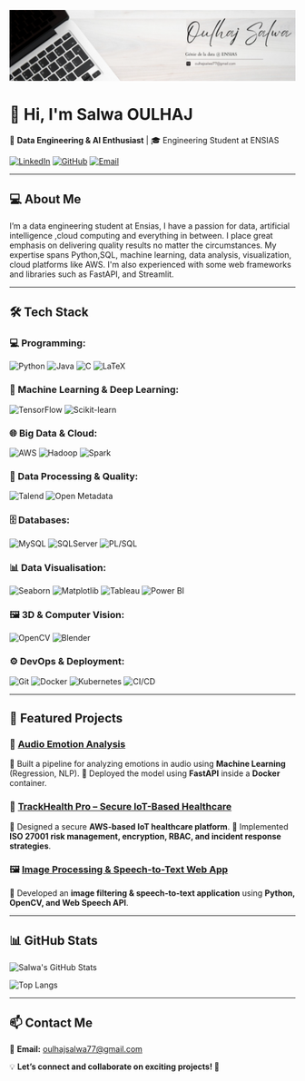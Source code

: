 ![Header](https://github.com/Oulhajsalwa/OulhajsalwaHeader/blob/main/backround.png)

# 👋 Hi, I'm Salwa OULHAJ

🚀 **Data Engineering & AI Enthusiast** | 🎓 Engineering Student at ENSIAS

[![LinkedIn](https://img.shields.io/badge/LinkedIn-Connect-blue?style=flat&logo=linkedin)](https://www.linkedin.com/in/salwa-oulhaj-501691294/)
[![GitHub](https://img.shields.io/badge/GitHub-Follow-black?style=flat&logo=github)](https://github.com/oulhajsalwa)
[![Email](https://img.shields.io/badge/Email-Contact-red?style=flat&logo=gmail)](mailto:oulhajsalwa77@gmail.com)

---

## 💻 About Me
I’m a data engineering student at Ensias, I have a passion for data, artificial intelligence ,cloud computing and everything in between. I place great emphasis on delivering quality results no matter the circumstances. My expertise spans Python,SQL, machine learning, data analysis, visualization, cloud platforms like AWS. I'm also experienced with some web frameworks and libraries such as FastAPI, and Streamlit.

---

## 🛠 Tech Stack

### **💻 Programming:**
![Python](https://img.shields.io/badge/Python-3776AB?style=for-the-badge&logo=python&logoColor=white)
![Java](https://img.shields.io/badge/Java-007396?style=for-the-badge&logo=java&logoColor=white)
![C](https://img.shields.io/badge/C-00599C?style=for-the-badge&logo=c&logoColor=white)
![LaTeX](https://img.shields.io/badge/LaTeX-008080?style=for-the-badge&logo=latex&logoColor=white)

### **🤖 Machine Learning & Deep Learning:**
![TensorFlow](https://img.shields.io/badge/TensorFlow-FF6F00?style=for-the-badge&logo=tensorflow&logoColor=white)
![Scikit-learn](https://img.shields.io/badge/Scikit--Learn-F7931E?style=for-the-badge&logo=scikit-learn&logoColor=white)

### **🌐 Big Data & Cloud:**
![AWS](https://img.shields.io/badge/AWS-232F3E?style=for-the-badge&logo=amazonaws&logoColor=white)
![Hadoop](https://img.shields.io/badge/Hadoop-66CC33?style=for-the-badge&logo=hadoop&logoColor=white)
![Spark](https://img.shields.io/badge/Spark-E35A16?style=for-the-badge&logo=apache-spark&logoColor=white)

### **💾 Data Processing & Quality:**
![Talend](https://img.shields.io/badge/Talend-00B2A9?style=for-the-badge&logo=talend&logoColor=white)
![Open Metadata](https://img.shields.io/badge/Open_Metadata-2F66A3?style=for-the-badge&logo=openmetadata&logoColor=white)

### **🗄️ Databases:**
![MySQL](https://img.shields.io/badge/MySQL-4479A1?style=for-the-badge&logo=mysql&logoColor=white)
![SQLServer](https://img.shields.io/badge/SQLServer-CC2927?style=for-the-badge&logo=microsoftsqlserver&logoColor=white)
![PL/SQL](https://img.shields.io/badge/PL%2FSQL-1A4B8B?style=for-the-badge&logo=oracle&logoColor=white)

### **📊 Data Visualisation:**
![Seaborn](https://img.shields.io/badge/Seaborn-9E1A1A?style=for-the-badge&logo=seaborn&logoColor=white)
![Matplotlib](https://img.shields.io/badge/Matplotlib-11557C?style=for-the-badge&logo=matplotlib&logoColor=white)
![Tableau](https://img.shields.io/badge/Tableau-E97627?style=for-the-badge&logo=tableau&logoColor=white)
![Power BI](https://img.shields.io/badge/Power%20BI-F2C811?style=for-the-badge&logo=powerbi&logoColor=white)

### **🖼️ 3D & Computer Vision:**
![OpenCV](https://img.shields.io/badge/OpenCV-5C3E7E?style=for-the-badge&logo=opencv&logoColor=white)
![Blender](https://img.shields.io/badge/Blender-F5792A?style=for-the-badge&logo=blender&logoColor=white)

### **⚙️ DevOps & Deployment:**
![Git](https://img.shields.io/badge/Git-F05032?style=for-the-badge&logo=git&logoColor=white)
![Docker](https://img.shields.io/badge/Docker-2496ED?style=for-the-badge&logo=docker&logoColor=white)
![Kubernetes](https://img.shields.io/badge/Kubernetes-326CE5?style=for-the-badge&logo=kubernetes&logoColor=white)
![CI/CD](https://img.shields.io/badge/CI%2FCD-283E4A?style=for-the-badge&logo=gitlab&logoColor=white)


---

## 📌 Featured Projects
### 🎯 [Audio Emotion Analysis](https://github.com/oulhajsalwa/audio-emotion-analysis)
🔹 Built a pipeline for analyzing emotions in audio using **Machine Learning** (Regression, NLP).
🔹 Deployed the model using **FastAPI** inside a **Docker** container.

### 🏥 [TrackHealth Pro – Secure IoT-Based Healthcare](https://github.com/oulhajsalwa/trackhealth-pro)
🔹 Designed a secure **AWS-based IoT healthcare platform**.
🔹 Implemented **ISO 27001 risk management, encryption, RBAC, and incident response strategies**.

### 🖼 [Image Processing & Speech-to-Text Web App](https://github.com/oulhajsalwa/image-speech-app)
🔹 Developed an **image filtering & speech-to-text application** using **Python, OpenCV, and Web Speech API**.

---

## 📊 GitHub Stats
![Salwa's GitHub Stats](https://github-readme-stats.vercel.app/api?username=oulhajsalwa&show_icons=true&theme=radical)

![Top Langs](https://github-readme-stats.vercel.app/api/top-langs/?username=oulhajsalwa&layout=compact&theme=radical)

---

## 📫 Contact Me
📩 **Email:** [oulhajsalwa77@gmail.com](mailto:oulhajsalwa77@gmail.com)

💡 **Let’s connect and collaborate on exciting projects! 🚀**
